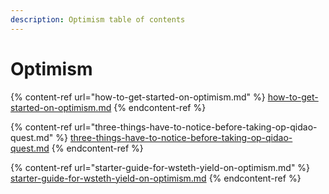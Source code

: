 ```yaml
---
description: Optimism table of contents
---
```


# Optimism

{% content-ref url="how-to-get-started-on-optimism.md" %}
[how-to-get-started-on-optimism.md](how-to-get-started-on-optimism.md)
{% endcontent-ref %}

{% content-ref url="three-things-have-to-notice-before-taking-op-qidao-quest.md" %}
[three-things-have-to-notice-before-taking-op-qidao-quest.md](three-things-have-to-notice-before-taking-op-qidao-quest.md)
{% endcontent-ref %}

{% content-ref url="starter-guide-for-wsteth-yield-on-optimism.md" %}
[starter-guide-for-wsteth-yield-on-optimism.md](starter-guide-for-wsteth-yield-on-optimism.md)
{% endcontent-ref %}
